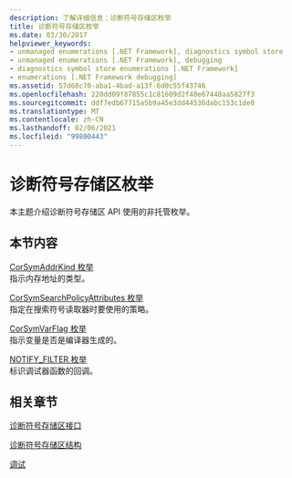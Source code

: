 ```yaml
---
description: 了解详细信息：诊断符号存储区枚举
title: 诊断符号存储区枚举
ms.date: 03/30/2017
helpviewer_keywords:
- unmanaged enumerations [.NET Framework], diagnostics symbol store
- unmanaged enumerations [.NET Framework], debugging
- diagnostics symbol store enumerations [.NET Framework]
- enumerations [.NET Framework debugging]
ms.assetid: 57d68c70-aba1-4bad-a13f-6d0c55f43746
ms.openlocfilehash: 220dd09f87855c1c81609d2f40e67448aa5827f3
ms.sourcegitcommit: ddf7edb67715a5b9a45e3dd44536dabc153c1de0
ms.translationtype: MT
ms.contentlocale: zh-CN
ms.lasthandoff: 02/06/2021
ms.locfileid: "99800443"
---
```

# <a name="diagnostics-symbol-store-enumerations"></a>诊断符号存储区枚举

本主题介绍诊断符号存储区 API 使用的非托管枚举。  
  
## <a name="in-this-section"></a>本节内容  

 [CorSymAddrKind 枚举](corsymaddrkind-enumeration.md)  
 指示内存地址的类型。  
  
 [CorSymSearchPolicyAttributes 枚举](corsymsearchpolicyattributes-enumeration.md)  
 指定在搜索符号读取器时要使用的策略。  
  
 [CorSymVarFlag 枚举](corsymvarflag-enumeration.md)  
 指示变量是否是编译器生成的。  
  
 [NOTIFY_FILTER 枚举](notify-filter-enumeration.md)  
 标识调试器函数的回调。  
  
## <a name="related-sections"></a>相关章节  

 [诊断符号存储区接口](diagnostics-symbol-store-interfaces.md)  
  
 [诊断符号存储区结构](diagnostics-symbol-store-structures.md)  
  
 [调试](../debugging/index.md)
